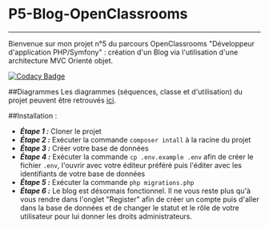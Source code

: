 # P5-Blog-OpenClassrooms
* * *

Bienvenue sur mon projet n°5 du parcours OpenClassrooms "Développeur d'application PHP/Symfony" : création d'un Blog via l'utilisation d'une architecture MVC Orienté objet. 

[![Codacy Badge](https://app.codacy.com/project/badge/Grade/0d2d01a1c64e4e4686d0bad75d9fe83f)](https://www.codacy.com/gh/NicolasHalberstadt/P5-Blog-OpenClassrooms/dashboard?utm_source=github.com&amp;utm_medium=referral&amp;utm_content=NicolasHalberstadt/P5-Blog-OpenClassrooms&amp;utm_campaign=Badge_Grade)

##Diagrammes
Les diagrammes (séquences, classe et d'utilisation) du projet peuvent être retrouvés [ici](https://github.com/NicolasHalberstadt/P5-Blog-OpenClassrooms/Diagrammes).

##Installation :
- ***Étape 1 :*** Cloner le projet
- ***Étape 2 :*** Exécuter la commande `composer intall` à la racine du projet
- ***Étape 3 :*** Créer votre base de données 
- ***Étape 4 :*** Exécuter la commande `cp .env.example .env` afin de créer le fichier `.env`, l'ouvrir avec votre éditeur préféré puis l'éditer avec les identifiants de votre base de données
- ***Étape 5 :*** Exécuter la commande ``php migrations.php``
- ***Étape 6 :*** Le blog est désormais fonctionnel. Il ne vous reste plus qu'à vous rendre dans l'onglet "Register" afin de créer un compte puis d'aller dans la base de données et de changer le statut et le rôle de votre utilisateur pour lui donner les droits administrateurs.